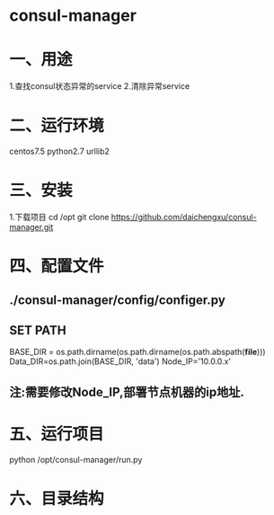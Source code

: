 # consul-manager
# 一、用途
1.查找consul状态异常的service
2.清除异常service

# 二、运行环境
centos7.5
python2.7
urllib2

# 三、安装
1.下载项目
cd /opt
git clone https://github.com/daichengxu/consul-manager.git

# 四、配置文件
## ./consul-manager/config/configer.py
## SET PATH
BASE_DIR = os.path.dirname(os.path.dirname(os.path.abspath(__file__)))
Data_DIR=os.path.join(BASE_DIR, 'data')
Node_IP='10.0.0.x'
## 注:需要修改Node_IP,部署节点机器的ip地址.

# 五、运行项目
python /opt/consul-manager/run.py

# 六、目录结构
